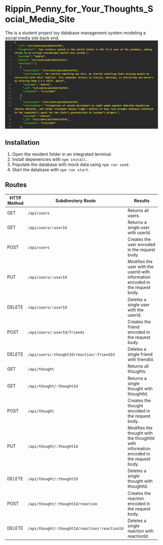 # Rippin_Penny_for_Your_Thoughts_Social_Media_Site
The is a student project toy database management system modeling a social media site back end.
![Title Screen](./ReadMe/banner.png)
## Installation  
1. Open the resident folder in an integrated terminal.
2. Install depenencies with `npm install`.
3. Populate the database with mock data using `npm run seed`.
4. Start the database with `npm run start`.
## Routes

HTTP Method    | Subdirectory Route                             | Results                    |
-------------- | ---------------------------------------------- | -------------------   
GET            | `/api/users`                                   | Returns all users.
GET            | `/api/users/:userId`                           | Returns a single user with userId.
POST           | `/api/users`                                   | Creates the user encoded in the request body.
PUT            | `/api/users/:userId`                           | Modifies the user with the userId with information encoded in the request body.
DELETE         | `/api/users/:userId`                           | Deletes a single user with the userId.
POST           | `/api/users/:userId/friends`                   | Creates the friend encoded in the request body.
DELETE         | `/api/users/:thoughtId/reaction/:friendId`     | Deletes a single friend with friendId.
GET            | `/api/thought`                                 | Returns all thoughts.
GET            | `/api/thought/:thoughtId`                      | Returns a single thought with thoughtId.
POST           | `/api/thought   `                              | Creates the thought encoded in the request body.
PUT            | `/api/thought/:thoughtId`                      | Modifies the thought with the thoughtId with information encoded in the request body.
DELETE         | `/api/thought/:thoughtId`                      | Deletes a single thought with thoughtId.
POST           | `/api/thought/:thoughtId/reaction`             | Creates the reaction encoded in the request body.
DELETE         | `/api/thought/:thoughtId/reaction/:reactionId` | Deletes a single reaction with reactionId.
